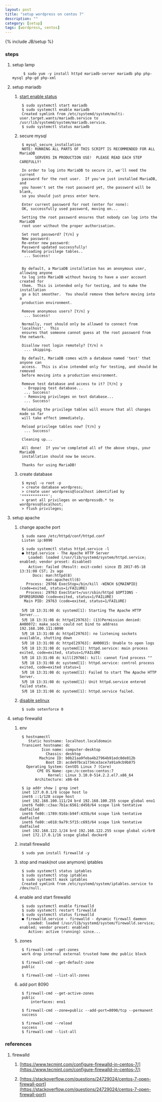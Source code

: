 ```yaml
---
layout: post
title: "setup wordpress on centos 7"
description: ""
category: [setup]
tags: [wordpress, centos]
---
```

{% include JB/setup %}


### steps

1. setup lamp

            $ sudo yum -y install httpd mariadb-server mariadb php php-mysql php-gd php-xml

1. setup mariadb

    1. [start enable status](https://www.liquidweb.com/kb/how-to-install-mysql-mariadb-on-centos-7/)

            $ sudo systemctl start mariadb
            $ sudo systemctl enable mariadb
            Created symlink from /etc/systemd/system/multi-user.target.wants/mariadb.service to /usr/lib/systemd/system/mariadb.service.
            $ sudo systemctl status mariadb


    1. secure mysql

            $ mysql_secure_installation
            NOTE: RUNNING ALL PARTS OF THIS SCRIPT IS RECOMMENDED FOR ALL MariaDB
                  SERVERS IN PRODUCTION USE!  PLEASE READ EACH STEP CAREFULLY!

            In order to log into MariaDB to secure it, we'll need the current
            password for the root user.  If you've just installed MariaDB, and
            you haven't set the root password yet, the password will be blank,
            so you should just press enter here.

            Enter current password for root (enter for none):
            OK, successfully used password, moving on...

            Setting the root password ensures that nobody can log into the MariaDB
            root user without the proper authorisation.

            Set root password? [Y/n] y
            New password:
            Re-enter new password:
            Password updated successfully!
            Reloading privilege tables..
             ... Success!


            By default, a MariaDB installation has an anonymous user, allowing anyone
            to log into MariaDB without having to have a user account created for
            them.  This is intended only for testing, and to make the installation
            go a bit smoother.  You should remove them before moving into a
            production environment.

            Remove anonymous users? [Y/n] y
             ... Success!

            Normally, root should only be allowed to connect from 'localhost'.  This
            ensures that someone cannot guess at the root password from the network.

            Disallow root login remotely? [Y/n] n
             ... skipping.

            By default, MariaDB comes with a database named 'test' that anyone can
            access.  This is also intended only for testing, and should be removed
            before moving into a production environment.

            Remove test database and access to it? [Y/n] y
             - Dropping test database...
             ... Success!
             - Removing privileges on test database...
             ... Success!

            Reloading the privilege tables will ensure that all changes made so far
            will take effect immediately.

            Reload privilege tables now? [Y/n] y
             ... Success!

            Cleaning up...

            All done!  If you've completed all of the above steps, your MariaDB
            installation should now be secure.

            Thanks for using MariaDB!

    1. create database

            $ mysql -u root -p
            > create database wordpress;
            > create user wordpress@localhost identified by '************';
            > grant all privileges on wordpressdb.* to wordpress@localhost;
            > flush privileges;

1. setup apache

    1. change apache port

            $ sudo nano /etc/httpd/conf/httpd.conf
            Listen ip:8090

            $ sudo systemctl status httpd.service -l
            ● httpd.service - The Apache HTTP Server
               Loaded: loaded (/usr/lib/systemd/system/httpd.service; enabled; vendor preset: disabled)
               Active: failed (Result: exit-code) since 四 2017-05-18 13:31:08 CST; 2s ago
                 Docs: man:httpd(8)
                       man:apachectl(8)
              Process: 29766 ExecStop=/bin/kill -WINCH ${MAINPID} (code=exited, status=1/FAILURE)
              Process: 29763 ExecStart=/usr/sbin/httpd $OPTIONS -DFOREGROUND (code=exited, status=1/FAILURE)
             Main PID: 29763 (code=exited, status=1/FAILURE)

            5月 18 13:31:08 dc systemd[1]: Starting The Apache HTTP Server...
            5月 18 13:31:08 dc httpd[29763]: (13)Permission denied: AH00072: make_sock: could not bind to address 192.168.100.111:8090
            5月 18 13:31:08 dc httpd[29763]: no listening sockets available, shutting down
            5月 18 13:31:08 dc httpd[29763]: AH00015: Unable to open logs
            5月 18 13:31:08 dc systemd[1]: httpd.service: main process exited, code=exited, status=1/FAILURE
            5月 18 13:31:08 dc kill[29766]: kill: cannot find process ""
            5月 18 13:31:08 dc systemd[1]: httpd.service: control process exited, code=exited status=1
            5月 18 13:31:08 dc systemd[1]: Failed to start The Apache HTTP Server.
            5月 18 13:31:08 dc systemd[1]: Unit httpd.service entered failed state.
            5月 18 13:31:08 dc systemd[1]: httpd.service failed.

    1. [disable selinux](https://serverfault.com/questions/580277/having-trouble-starting-restarting-httpd-apache)

            $ sudo setenforce 0

1. setup firewalld

    1. env

            $ hostnamectl
               Static hostname: localhost.localdomain
            Transient hostname: dc
                     Icon name: computer-desktop
                       Chassis: desktop
                    Machine ID: b0b21aa9feba4b27964b91edc0de012b
                       Boot ID: acde97bca1734ce3ace7a91a9cb9b875
              Operating System: CentOS Linux 7 (Core)
                   CPE OS Name: cpe:/o:centos:centos:7
                        Kernel: Linux 3.10.0-514.2.2.el7.x86_64
                  Architecture: x86-64

            $ ip addr show | grep inet
            inet 127.0.0.1/8 scope host lo
            inet6 ::1/128 scope host
            inet 192.168.100.111/24 brd 192.168.100.255 scope global eno1
            inet6 fe80::c3aa:7b1a:6561:d450/64 scope link tentative dadfailed
            inet6 fe80::1789:916b:b94f:435b/64 scope link tentative dadfailed
            inet6 fe80::e018:9a79:5f15:c693/64 scope link tentative dadfailed
            inet 192.168.122.1/24 brd 192.168.122.255 scope global virbr0
            inet 172.17.0.1/16 scope global docker0

    1. install firewalld

            $ sudo yum install firewalld -y

    1. stop and mask(not use anymore) iptables

            $ sudo systemctl status iptables
            $ sudo systemctl stop iptables
            $ sudo systemctl mask iptables
            Created symlink from /etc/systemd/system/iptables.service to /dev/null.

    1. enable and start firewalld

            $ sudo systemctl enable firewalld
            $ sudo systemctl restart firewalld
            $ sudo systemctl status firewalld
            ● firewalld.service - firewalld - dynamic firewall daemon
               Loaded: loaded (/usr/lib/systemd/system/firewalld.service; enabled; vendor preset: enabled)
               Active: active (running) since...

    1. zones

            $ firewall-cmd --get-zones
            work drop internal external trusted home dmz public block

            $ firewall-cmd --get-default-zone
            public

            $ firewall-cmd --list-all-zones

    1. add port 8090

            $ firewall-cmd --get-active-zones
            public
                interfaces: eno1

            $ firewall-cmd --zone=public --add-port=8090/tcp --permanent
            success

            $ firewall-cmd --reload
            success
            $ firewall-cmd --list-all

### references

1. firewalld

    1. [https://www.tecmint.com/configure-firewalld-in-centos-7/](https://www.tecmint.com/configure-firewalld-in-centos-7/)

    1. [https://stackoverflow.com/questions/24729024/centos-7-open-firewall-port](https://stackoverflow.com/questions/24729024/centos-7-open-firewall-port)
